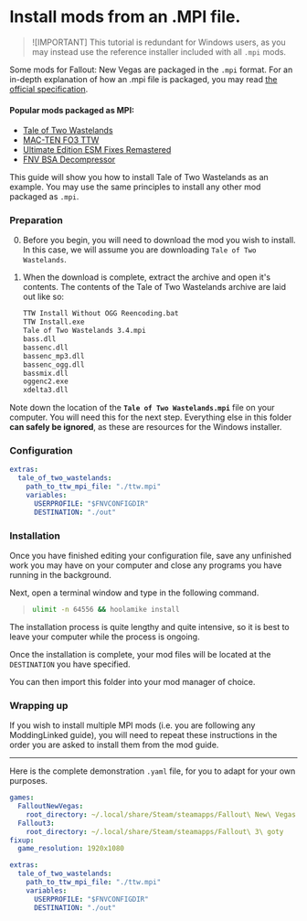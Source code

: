 # Install mods from an .MPI file.
>![IMPORTANT]
> This tutorial is redundant for Windows users, as you may instead use the reference installer included with all `.mpi` mods.

Some mods for Fallout: New Vegas are packaged in the `.mpi` format. For an in-depth explanation of how an .mpi file is packaged, you may read [the official specification](https://docs.google.com/document/d/1yIGmtE69ZOCJEJw8eFdVDSPxDf7TFPA9Hjq2bcbM9yU). 

#### Popular mods packaged as MPI:
- [Tale of Two Wastelands](https://mod.pub/ttw/133-tale-of-two-wastelands)
- [MAC-TEN FO3 TTW](https://www.nexusmods.com/newvegas/mods/90284)
- [Ultimate Edition ESM Fixes Remastered](https://www.nexusmods.com/newvegas/mods/92289)
- [FNV BSA Decompressor](https://www.nexusmods.com/newvegas/mods/65854)

This guide will show you how to install Tale of Two Wastelands as an example. You may use the same principles to install any other mod packaged as `.mpi`.

### Preparation

0. Before you begin, you will need to download the mod you wish to install. In this case, we will assume you are downloading `Tale of Two Wastelands`.

1. When the download is complete, extract the archive and open it's contents. The contents of the Tale of Two Wastelands archive are laid out like so:
    ```txt
    TTW Install Without OGG Reencoding.bat
    TTW Install.exe
    Tale of Two Wastelands 3.4.mpi
    bass.dll
    bassenc.dll
    bassenc_mp3.dll
    bassenc_ogg.dll
    bassmix.dll
    oggenc2.exe
    xdelta3.dll
    ```

Note down the location of the **`Tale of Two Wastelands.mpi`** file on your computer. You will need this for the next step. Everything else in this folder **can safely be ignored**, as these are resources for the Windows installer.

### Configuration

```yaml
extras:
  tale_of_two_wastelands:
    path_to_ttw_mpi_file: "./ttw.mpi"
    variables:
      USERPROFILE: "$FNVCONFIGDIR"
      DESTINATION: "./out"
```

### Installation

Once you have finished editing your configuration file, save any unfinished work you may have on your computer and close any programs you have running in the background. 
 
Next, open a terminal window and type in the following command.

> ```bash
> ulimit -n 64556 && hoolamike install
> ```

The installation process is quite lengthy and quite intensive, so it is best to leave your computer while the process is ongoing.

Once the installation is complete, your mod files will be located at the `DESTINATION` you have specified. 

You can then import this folder into your mod manager of choice.

### Wrapping up

If you wish to install multiple MPI mods (i.e. you are following any ModdingLinked guide), you will need to repeat these instructions in the order you are asked to install them from the mod guide.

---
Here is the complete demonstration `.yaml` file, for you to adapt for your own purposes.

```yaml
games:
  FalloutNewVegas:
    root_directory: ~/.local/share/Steam/steamapps/Fallout\ New\ Vegas
  Fallout3:
    root_directory: ~/.local/share/Steam/steamapps/Fallout\ 3\ goty
fixup:
  game_resolution: 1920x1080

extras:
  tale_of_two_wastelands:
    path_to_ttw_mpi_file: "./ttw.mpi"
    variables:
      USERPROFILE: "$FNVCONFIGDIR"
      DESTINATION: "./out"
```